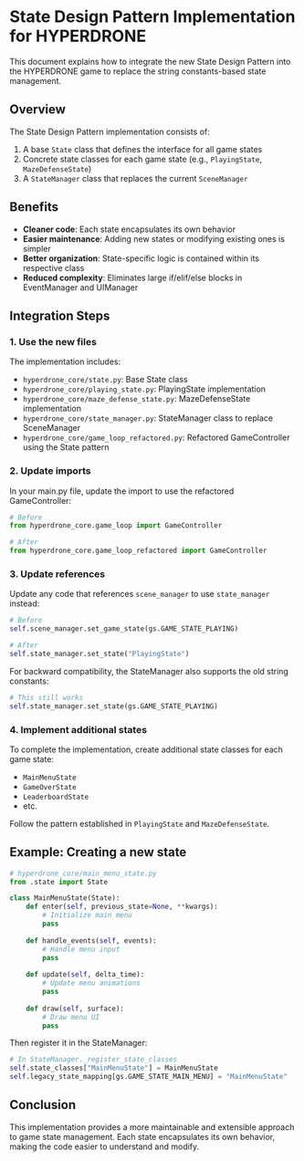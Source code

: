 # State Design Pattern Implementation for HYPERDRONE

This document explains how to integrate the new State Design Pattern into the HYPERDRONE game to replace the string constants-based state management.

## Overview

The State Design Pattern implementation consists of:

1. A base `State` class that defines the interface for all game states
2. Concrete state classes for each game state (e.g., `PlayingState`, `MazeDefenseState`)
3. A `StateManager` class that replaces the current `SceneManager`

## Benefits

- **Cleaner code**: Each state encapsulates its own behavior
- **Easier maintenance**: Adding new states or modifying existing ones is simpler
- **Better organization**: State-specific logic is contained within its respective class
- **Reduced complexity**: Eliminates large if/elif/else blocks in EventManager and UIManager

## Integration Steps

### 1. Use the new files

The implementation includes:
- `hyperdrone_core/state.py`: Base State class
- `hyperdrone_core/playing_state.py`: PlayingState implementation
- `hyperdrone_core/maze_defense_state.py`: MazeDefenseState implementation
- `hyperdrone_core/state_manager.py`: StateManager class to replace SceneManager
- `hyperdrone_core/game_loop_refactored.py`: Refactored GameController using the State pattern

### 2. Update imports

In your main.py file, update the import to use the refactored GameController:

```python
# Before
from hyperdrone_core.game_loop import GameController

# After
from hyperdrone_core.game_loop_refactored import GameController
```

### 3. Update references

Update any code that references `scene_manager` to use `state_manager` instead:

```python
# Before
self.scene_manager.set_game_state(gs.GAME_STATE_PLAYING)

# After
self.state_manager.set_state("PlayingState")
```

For backward compatibility, the StateManager also supports the old string constants:

```python
# This still works
self.state_manager.set_state(gs.GAME_STATE_PLAYING)
```

### 4. Implement additional states

To complete the implementation, create additional state classes for each game state:

- `MainMenuState`
- `GameOverState`
- `LeaderboardState`
- etc.

Follow the pattern established in `PlayingState` and `MazeDefenseState`.

## Example: Creating a new state

```python
# hyperdrone_core/main_menu_state.py
from .state import State

class MainMenuState(State):
    def enter(self, previous_state=None, **kwargs):
        # Initialize main menu
        pass
        
    def handle_events(self, events):
        # Handle menu input
        pass
        
    def update(self, delta_time):
        # Update menu animations
        pass
        
    def draw(self, surface):
        # Draw menu UI
        pass
```

Then register it in the StateManager:

```python
# In StateManager._register_state_classes
self.state_classes["MainMenuState"] = MainMenuState
self.legacy_state_mapping[gs.GAME_STATE_MAIN_MENU] = "MainMenuState"
```

## Conclusion

This implementation provides a more maintainable and extensible approach to game state management. Each state encapsulates its own behavior, making the code easier to understand and modify.